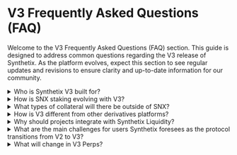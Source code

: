# V3 Frequently Asked Questions (FAQ)

Welcome to the V3 Frequently Asked Questions (FAQ) section. This guide is designed to address common questions regarding the V3 release of Synthetix. As the platform evolves, expect this section to see regular updates and revisions to ensure clarity and up-to-date information for our community.

<details>

<summary>Who is Synthetix V3 built for?</summary>

**Answer:** Synthetix V3 is built with both LPs and derivatives projects in mind.

Derivatives projects will be able to tap into Synthetix liquidity both through existing markets like Perps and Spot Synths, or by building their own derivatives markets. We’ve explored some of the opportunities for new markets, like options, insurance funds, sports AMMs and more, all of which will be able to leverage existing Synthetix liquidity to bootstrap trading activity.

LPs will have greater flexibility to allocate collateral to markets based on their risk profile. As mentioned in another answer, the new Pool and Vault system has two key benefits for LPs:

1. Better risk management: Users can select one of many liquidity pools, which are connected to one or more markets, allowing more fine-tuned control of LP risk.
2. Wider collateral range: The V3 system is oracle agnostic, allowing any governance-approved asset to serve as collateral for borrowing sUSD and delegate to derivative markets.

</details>

<details>

<summary>How is SNX staking evolving with V3?</summary>

**Answer:** The power is with stakers in V3, thanks to multi-collateral staking and permissionless pools. V3 creates a generalized system agnostic to collateral type. Liquidity providers can deposit any governance-approved collateral into Pools, which is then used to provide liquidity to derivative markets. In the future, the creation of markets and vaults will be permissionless, giving liquidity providers fine-tune control of their market exposure.

The new Pool and Vault system has two key benefits:

1. Better risk management: Users can select one of many liquidity pools, which are connected to one or more markets, allowing more fine-tuned control of LP risk.
2. Wider collateral range: The V3 system is collateral agnostic, allowing any governance-approved asset to serve as collateral for borrowing sUSD and delegate to derivative markets.

Stakers have an increasing range of Pools to allocate their capital. This gives stakers more control over their collateral as the V3 system provides many more options for fine-tuned control.

</details>

<details>

<summary>What types of collateral will there be outside of SNX?</summary>

**Answer:** The V3 system is created to be entirely agnostic to collateral; any ERC-20 with sufficient price feed can be added as collateral. Synthetix governance will determine which assets to support in addition to SNX.

Synthetix V3 features a generalized collateral vault system that is agnostic to collateral types. Over time, Synthetix Governance will determine which assets to support as collateral in addition to the current SNX (staking) and ETH (wrappers). Multi-collateral staking will increase sUSD liquidity and the markets supported by Synthetix. Collateral options will have adjustable variables, such as collateral requirements and rewards, which can be adjusted by governance.

</details>

<details>

<summary>How is V3 different from other derivatives platforms?</summary>

**Answer:** Simply put, Synthetix V3 isn’t like any other derivatives protocol because it isn’t a derivatives protocol. Instead, Synthetix is a liquidity layer that helps to power derivative protocols with its infrastructure and liquidity. This is a new era of Synthetix. New architecture, new premise, and a fundamentally new offering: _the liquidity layer for defi._

Synthetix will power a multi-market ecosystem, encompassing perpetual futures, spot, options, insurance, exotics, and more, all backed by Synthetix Liquidity. With this vision, V3 paves the way for a new generation of derivative markets, where builders can leverage the protocol and bootstrap their communities for success - a new and exciting premise for Synthetix and the Ethereum ecosystem.

The liquidity-as-a-service model appeals to new DeFi protocols seeking increased liquidity for on-chain derivatives so they can build on Synthetix easily and efficiently. With Synthetix Perps as an example, frontend integrators like Kwenta and Polynomial utilize Synthetix’ liquidity to power perps trading, boasting deep liquidity and historically low fees. Off-chain oracles reduce fees to 5-10bps, and risk management tools ensure market neutrality over the long term. These features combine to ensure Synthetix leads the way in decentralized derivatives.

</details>

<details>

<summary>Why should projects integrate with Synthetix Liquidity?</summary>

**Answer:** Launching a derivatives protocol can be challenging, with teams often faced with the cold-start problem – not enough liquidity to attract users, and not enough users to attract liquidity providers. With Synthetix, developers can create new markets and seamlessly attract liquidity. In this way, almost any derivative protocol can be built on top of Synthetix V3, as opposed to building from the ground up. Learn more on how protocols can integrate with Synthetix V3 [here](https://docs.synthetix.io/v/v3/).

</details>

<details>

<summary>What are the main challenges for users Synthetix foresees as the protocol transitions from V2 to V3?</summary>

**Answer:** The transition from V2 to V3 is intended to improve the user experience with Synthetix by giving more flexibility in how LPs allocate their collateral and which derivatives markets builders can integrate with the system.

In the beginning of the transition, Synthetix will set up the Spartan Council Pool, which will include all legacy positions from V2 and will back Perps V3 and Spot Synths. The liquidity provisioning experience in this period should remain similar to what users currently experience on V2. As V3 becomes more built out, with permissionless markets tapping into permissionless liquidity pools, users will have a greater selection of how and where to allocate their collateral.

Further as we transition to V3, there will be two non-fungible USD stablecoins that will be live at the same time. Users should be aware that any markets built on the V3 system will be using the new stablecoin and that external pools or integrations may require an update to the new version.

</details>

<details>

<summary>What will change in V3 Perps?</summary>

**Answer:**

* Multi collateral: Perps V3 accepts any synths configured in the system as margin for an account. As an example, sUSD, sETH, sBTC could all possibly be collateral types.
* Cross margin: account margin can be used across positions on markets natively rather than via smart wallets with the front end integrators.
* Accounts with Role Based Access Control for modifying collateral, opening/closing positions
* Improved liquidations and no more endorsed liquidators
* Key limitations
  * Single position per market (same as v2)
  * Only async orders (no other order types) (delayed offchain orders)
  * Single pending order
  * No cancellation of orders; once order is expired, a new order can be placed.

</details>
